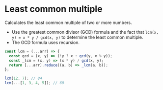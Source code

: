 # Least common multiple

Calculates the least common multiple of two or more numbers.

* Use the greatest common divisor (GCD) formula and the fact that `lcm(x, y) = x * y / gcd(x, y)` to determine the least common multiple.
* The GCD formula uses recursion.

```js
const lcm = (...arr) => {
  const gcd = (x, y) => (!y ? x : gcd(y, x % y));
  const _lcm = (x, y) => (x * y) / gcd(x, y);
  return [...arr].reduce((a, b) => _lcm(a, b));
};
```

```js
lcm(12, 7); // 84
lcm(...[1, 3, 4, 5]); // 60
```
